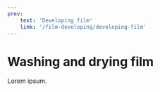 ```yaml
---
prev:
    text: 'Developing film'
    link: '/film-developing/developing-film'
---
```

# Washing and drying film

Lorem ipsum.